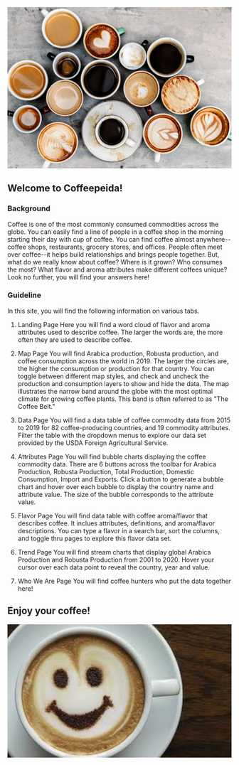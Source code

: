 ![coffee](coffee.png)
## Welcome to Coffeepeida!

### Background
Coffee is one of the most commonly consumed commodities across the globe. You can easily find a line of people in a coffee shop in the morning starting their day with cup of coffee. You can find coffee almost anywhere--coffee shops, restaurants, grocery stores, and offices. People often meet over coffee--it helps build relationships and brings people together. But, what do we really know about coffee? Where is it grown? Who consumes the most? What flavor and aroma attributes make different coffees unique? Look no further, you will find your answers here!

### Guideline
In this site, you will find the following information on various tabs.

1) Landing Page
Here you will find a word cloud of flavor and aroma attributes used to describe coffee. The larger the words are, the more often they are used to describe coffee.

2) Map Page
You will find Arabica production, Robusta production, and coffee consumption across the world in 2019. The larger the circles are, the higher the consumption or production for that country. You can toggle between different map styles, and check and uncheck the production and consumption layers to show and hide the data. The map illustrates the narrow band around the globe with the most optimal climate for growing coffee plants. This band is often referred to as "The Coffee Belt."

3) Data Page
You will find a data table of coffee commodity data from 2015 to 2019 for 82 coffee-producing countries, and 19 commodity attributes. Filter the table with the dropdown menus to explore our data set provided by the USDA Foreign Agricultural Service.

4) Attributes Page
You will find bubble charts displaying the coffee commodity data. There are 6 buttons across the toolbar for Arabica Production, Robusta Production, Total Production, Domestic Consumption, Import and Exports. Click a button to generate a bubble chart and hover over each bubble to display the country name and attribute value. The size of the bubble corresponds to the attribute value.

5) Flavor Page
You will find data table with coffee aroma/flavor that describes coffee. It inclues attributes, definitions, and aroma/flavor descriptions. You can type a flavor in a search bar, sort the columns, and toggle thru pages to explore this flavor data set.

6) Trend Page
You will find stream charts that display global Arabica Production and Robusta Production from 2001 to 2020. Hover your cursor over each data point to reveal the country, year and value.

7) Who We Are Page
You will find coffee hunters who put the data together here! 

## Enjoy your coffee!
![smiley](smiley.png)
